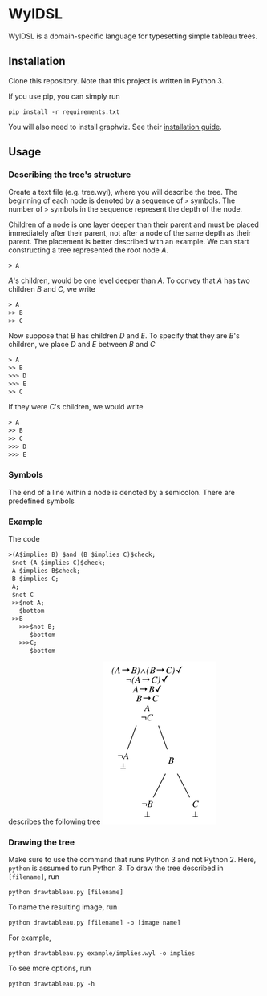 # WylDSL
WylDSL is a domain-specific language for typesetting simple tableau trees.

## Installation
Clone this repository.
Note that this project is written in Python 3.

If you use pip, you can simply run
```
pip install -r requirements.txt
```
You will also need to install graphviz.
See their [installation guide](http://graphviz.org/Download..php).

## Usage
### Describing the tree's structure
Create a text file (e.g. tree.wyl), where you will describe the tree.
The beginning of each node is denoted by a sequence of `>` symbols.
The number of `>` symbols in the sequence represent the depth of the node.

Children of a node is one layer deeper than their parent and must be placed immediately after their parent, not after a node of the same depth as their parent.
The placement is better described with an example.
We can start constructing a tree represented the root node *A*.
```
> A
```
*A*'s children, would be one level deeper than *A*.
To convey that *A* has two children *B* and *C*, we write
```
> A
>> B
>> C
```

Now suppose that *B* has children *D* and *E*.
To specify that they are *B*'s children, we place *D* and *E* between *B* and *C*
```
> A
>> B
>>> D
>>> E
>> C
```
If they were *C*'s children, we would write
```
> A
>> B
>> C
>>> D
>>> E
```

### Symbols
The end of a line within a node is denoted by a semicolon.
There are predefined symbols


### Example
The code
```
>(A$implies B) $and (B $implies C)$check;
 $not (A $implies C)$check;
 A $implies B$check;
 B $implies C;
 A;
 $not C
 >>$not A;
   $bottom
 >>B
   >>>$not B;
      $bottom
   >>>C;
      $bottom
```
describes the following tree
![implies](example/implies.png)

### Drawing the tree
Make sure to use the command that runs Python 3 and not Python 2.
Here, `python` is assumed to run Python 3.
To draw the tree described in `[filename]`, run
```
python drawtableau.py [filename]
```
To name the resulting image, run
```
python drawtableau.py [filename] -o [image name]
```
For example,
```
python drawtableau.py example/implies.wyl -o implies
```
To see more options, run
```
python drawtableau.py -h
```
